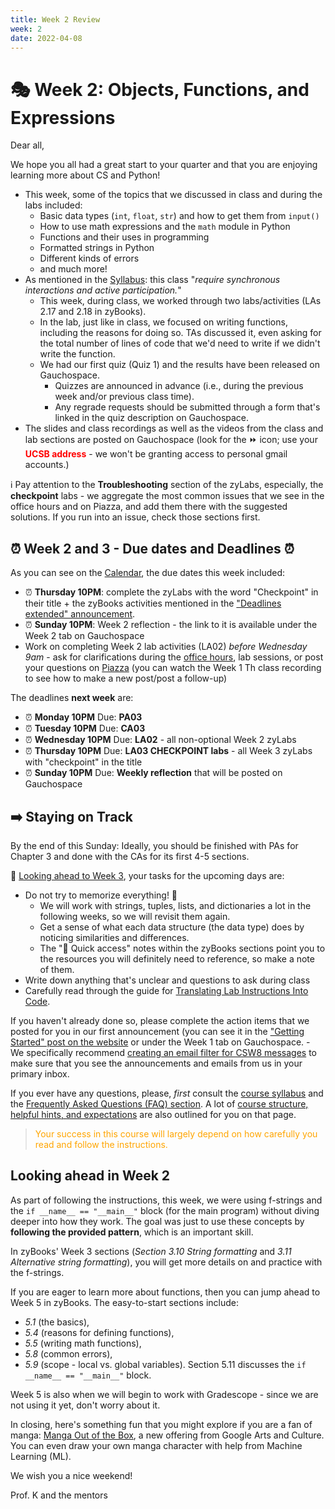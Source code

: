 ```yaml
---
title: Week 2 Review 
week: 2
date: 2022-04-08
---
```


# 🎭 Week 2: Objects, Functions, and Expressions

Dear all,

We hope you all had a great start to your quarter and that you are enjoying learning more about CS and Python!
* This week, some of the topics that we discussed in class and during the labs included:  
    - Basic data types (`int`, `float`, `str`) and how to get them from `input()`
    - How to use math expressions and the `math` module in Python
    - Functions and their uses in programming
    - Formatted strings in Python
    - Different kinds of errors 
    - and much more!
* As mentioned in the [Syllabus]({{site.url}}/{{site.baseurl}}/about#online-class): this class "_require synchronous interactions and active participation._" 
    - This week, during class, we worked through two labs/activities (LAs 2.17 and 2.18 in zyBooks).
    - In the lab, just like in class, we focused on writing functions, including the reasons for doing so. TAs discussed it, even asking for the total number of lines of code that we'd need to write if we didn't write the function.
    - We had our first quiz (Quiz 1) and the results have been released on Gauchospace. 
        - Quizzes are announced in advance (i.e., during the previous week and/or previous class time). 
        - Any regrade requests should be submitted through a form that's linked in the quiz description on Gauchospace.
* The slides and class recordings as well as the videos from the class and lab sections are posted on Gauchospace (look for the ⏩ icon; use your <span style="color:red">**UCSB address**</span> - we won't be granting access to personal gmail accounts.)

ℹ️ Pay attention to the **Troubleshooting** section of the zyLabs, especially, the **checkpoint** labs - we aggregate the most common issues that we see in the office hours and on Piazza, and add them there with the suggested solutions.
If you run into an issue, check those sections first.


## ⏰ Week 2 and 3 - Due dates and Deadlines ⏰
As you can see on the [Calendar]({{site.url}}/{{site.baseurl}}/calendar#week-2), the due dates this week included:
* ⏰  **Thursday 10PM**: complete the zyLabs with the word "Checkpoint" in their title + the zyBooks activities mentioned in the ["Deadlines extended" announcement]({{site.url}}/{{site.baseurl}}/announcements/).
* ⏰  **Sunday 10PM**: Week 2 reflection - the link to it is available under the Week 2 tab on Gauchospace
* Work on completing Week 2 lab activities (LA02) _before Wednesday 9am_ - ask for clarifications during the [office hours]({{site.url}}/{{site.baseurl}}/schedule/), lab sessions, or post your questions on [Piazza]({{site.aux_links.Piazza}}) (you can watch the Week 1 Th class recording to see how to make a new post/post a follow-up)

The deadlines **next week** are:
* ⏰ **Monday 10PM** Due: **PA03**
* ⏰ **Tuesday 10PM** Due: **CA03**
* ⏰ **Wednesday 10PM** Due: **LA02** - all non-optional Week 2 zyLabs
* ⏰ **Thursday 10PM** Due: **LA03 CHECKPOINT labs** - all Week 3 zyLabs with "checkpoint" in the title
* ⏰ **Sunday 10PM** Due: **Weekly reflection** that will be posted on Gauchospace


## ➡️    Staying on Track

By the end of this Sunday: Ideally, you should be finished with PAs for Chapter 3 and done with the CAs for its first 4-5 sections.

🔮 [Looking ahead to Week 3]({{site.url}}/{{site.baseurl}}/calendar#week-3), your tasks for the upcoming days are:
* Do not try to memorize everything! 💎
    - We will work with strings, tuples, lists, and dictionaries a lot in the following weeks, so we will revisit them again.
    - Get a sense of what each data structure (the data type) does by noticing similarities and differences.
    - The "📎 Quick access" notes within the zyBooks sections point you to the resources you will definitely need to reference, so make a note of them.
* Write down anything that's unclear and questions to ask during class
* Carefully read through the guide for [Translating Lab Instructions Into Code]({{site.url}}/{{site.baseurl}}/ref/labtocode). 

If you haven't already done so, please complete the action items that we posted for you in our first announcement (you can see it in the ["Getting Started" post on the website]({{site.url}}/{{site.baseurl}}/announcements/) or under the Week 1 tab on Gauchospace. 
    - We specifically recommend [creating an email filter for CSW8 messages]({{site.url}}/{{site.baseurl}}/success#create-an-email-filter) to make sure that you see the announcements and emails from us in your primary inbox.

If you ever have any questions, please, _first_ consult the [course syllabus]({{site.url}}/{{site.baseurl}}/about) and the [Frequently Asked Questions (FAQ) section]({{site.url}}/{{site.baseurl}}/faq). A lot of [course structure, helpful hints, and expectations]({{site.url}}/{{site.baseurl}}/faq/#weekly-pattern-and-planning-your-work) are also outlined for you on that page.

> <span style="color:orange"> Your success in this course will largely depend on how carefully you read and follow the instructions.</span>

## Looking ahead in Week 2

As part of following the instructions, this week, we were using f-strings and the `if __name__ == "__main__"` block (for the main program) without diving deeper into how they work. The goal was just to use these concepts by **following the provided pattern**, which is an important skill.

In zyBooks' Week 3 sections (_Section 3.10 String formatting_ and _3.11 Alternative string formatting_), you will get more details on and practice with the f-strings. 

If you are eager to learn more about functions, then you can jump ahead to Week 5 in zyBooks. 
The easy-to-start sections include: 
* _5.1_ (the basics), 
* _5.4_ (reasons for defining functions), 
* _5.5_ (writing math functions), 
* _5.8_ (common errors),
* _5.9_ (scope - local vs. global variables). 
Section 5.11 discusses the `if __name__ == "__main__"` block.

Week 5 is also when we will begin to work with Gradescope - since we are not using it yet, don't worry about it.

In closing, here's something fun that you might explore if you are a fan of manga: [Manga Out of the Box](https://artsandculture.google.com/project/manga), a new offering from Google Arts and Culture.  You can even draw your own manga character with help from Machine Learning (ML).

We wish you a nice weekend!

Prof. K and the mentors

